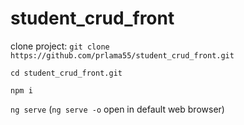 # student_crud_front

clone project: `git clone https://github.com/prlama55/student_crud_front.git`

`cd student_crud_front.git`

`npm i`

`ng serve` (`ng serve -o` open in default web browser)
